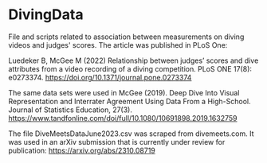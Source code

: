 # DivingData
File and scripts related to association between measurements on diving videos and judges' scores. The article was published in PLoS One:

Luedeker B, McGee M (2022) Relationship between judges’ scores and dive attributes from a video recording of a diving competition. PLoS ONE 17(8): e0273374. https://doi.org/10.1371/journal.pone.0273374

The same data sets were used in McGee (2019). Deep Dive Into Visual Representation and Interrater Agreement Using Data From a High-School. Journal of Statistics Education, 27(3). https://www.tandfonline.com/doi/full/10.1080/10691898.2019.1632759


The file DiveMeetsDataJune2023.csv was scraped from divemeets.com. It was used in an arXiv submission that is currently under review for publication: https://arxiv.org/abs/2310.08719


